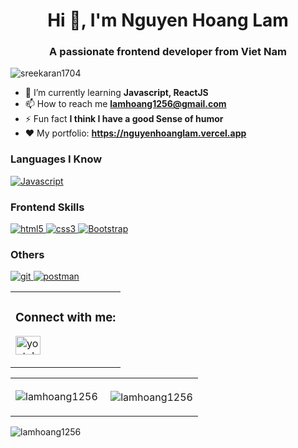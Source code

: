 <h1 align="center">Hi 👋, I'm Nguyen Hoang Lam</h1>
<h3 align="center">A passionate frontend developer from Viet Nam</h3>

<p align="left"> <img src="https://komarev.com/ghpvc/?username=lamhoang1256&label=Profile%20views&color=0e75b6&style=flat" alt="sreekaran1704" /> </p>

- 🌱 I’m currently learning **Javascript, ReactJS**
- 📫 How to reach me **lamhoang1256@gmail.com**
- ⚡ Fun fact **I think I have a good Sense of humor**
- ❤️ My portfolio: **https://nguyenhoanglam.vercel.app**

<h3 align="left">Languages I Know</h3>
<p align="left">
<a href="https://www.w3schools.com/js/" target="_blank"> <img  src="https://img.shields.io/badge/JAVASCRIPT-f7df1e?style=for-the-badge&logo=javascript&logoColor=black" alt="Javascript"/> </a>
</p> 

<h3 align="left">Frontend Skills</h3>
<p align="left">
<a href="https://www.w3.org/html/" target="_blank"> <img src="https://img.shields.io/badge/HTML5-E34F26?style=for-the-badge&logo=html5&logoColor=white" alt="html5" /> </a>
<a href="https://www.w3schools.com/css/" target="_blank"> <img src="https://img.shields.io/badge/CSS3-1572B6?style=for-the-badge&logo=css3&logoColor=white" alt="css3" /> </a>
<a href="https://getbootstrap.com" target="_blank"> <img alt="Bootstrap" src="https://img.shields.io/badge/bootstrap-%23563D7C.svg?style=for-the-badge&logo=bootstrap&logoColor=white"/> </a>
</p>

<h3 align="left">Others</h3>
<p align="left">
<a href="https://git-scm.com/" target="_blank"> <img src="https://img.shields.io/badge/Git-F05032?style=for-the-badge&logo=git&logoColor=white" alt="git" /> </a>
<a href="https://code.visualstudio.com" target="_blank"> <img src="https://img.shields.io/badge/VS_Code-0078D4?style=for-the-badge&logo=visual%20studio%20code&logoColor=white" alt="postman" /> </a>
</p>


<table>
 <tr>
  <td><h3 align="left">Connect with me:</h3>
<p align="left">
<a href="https://www.youtube.com/channel/UCuEJII_bAl1h3ovns8O5azg" target="blank"><img align="center" src="https://raw.githubusercontent.com/rahuldkjain/github-profile-readme-generator/master/src/images/icons/Social/youtube.svg" alt="youtube" height="30" width="40" /></a>
   </p></td>
 </tr>
 </table>

 <table>
        <tr>
           <td><p><img align="center" src="https://github-readme-streak-stats.herokuapp.com/?user=lamhoang1256&" alt="lamhoang1256" /></p></td>
            <td><p>&nbsp;<img align="center" src="https://github-readme-stats.vercel.app/api?username=lamhoang1256&show_icons=true&locale=en" alt="lamhoang1256" /></p></td>
        </tr>
    </table>


<p><img align="left" src="https://github-readme-stats.vercel.app/api/top-langs?username=lamhoang1256&show_icons=true&locale=en&layout=compact" alt="lamhoang1256" /></p>
